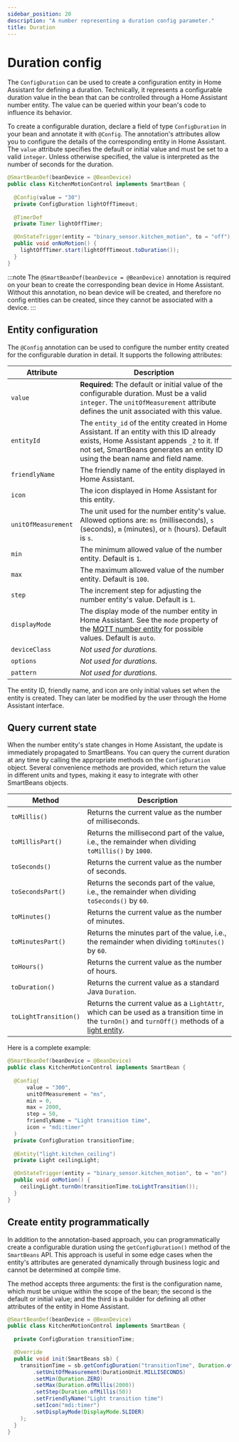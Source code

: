 ```yaml
---
sidebar_position: 20
description: "A number representing a duration config parameter."
title: Duration
---
```


# Duration config

The `ConfigDuration` can be used to create a configuration entity in Home Assistant for defining a duration. Technically, 
it represents a configurable duration value in the bean that can be controlled through a Home Assistant number entity. 
The value can be queried within your bean's code to influence its behavior. 

To create a configurable duration, declare a field of type `ConfigDuration` in your bean and annotate it with `@Config`. 
The annotation's attributes allow you to configure the details of the corresponding entity in Home Assistant. The `value`
attribute specifies the default or initial value and must be set to a valid `integer`. Unless otherwise specified, the
value is interpreted as the number of seconds for the duration.

````java
@SmartBeanDef(beanDevice = @BeanDevice)
public class KitchenMotionControl implements SmartBean {
  
  @Config(value = "30")
  private ConfigDuration lightOffTimeout;
  
  @TimerDef
  private Timer lightOffTimer;

  @OnStateTrigger(entity = "binary_sensor.kitchen_motion", to = "off")
  public void onNoMotion() {
    lightOffTimer.start(lightOffTimeout.toDuration());
  }
}
````

:::note
The `@SmartBeanDef(beanDevice = @BeanDevice)` annotation is required on your bean to create the corresponding bean device 
in Home Assistant. Without this annotation, no bean device will be created, and therefore no config entities can be 
created, since they cannot be associated with a device.
:::

## Entity configuration

The `@Config` annotation can be used to configure the number entity created for the configurable duration in detail. It
supports the following attributes:

| Attribute           | Description                                                                                                                                                                                                             |
|---------------------|-------------------------------------------------------------------------------------------------------------------------------------------------------------------------------------------------------------------------|
| `value`             | **Required:** The default or initial value of the configurable duration. Must be a valid `integer`. The `unitOfMeasurement` attribute defines the unit associated with this value.                                      |
| `entityId`          | The `entity_id` of the entity created in Home Assistant. If an entity with this ID already exists, Home Assistant appends `_2` to it. If not set, SmartBeans generates an entity ID using the bean name and field name. |
| `friendlyName`      | The friendly name of the entity displayed in Home Assistant.                                                                                                                                                            |
| `icon`              | The icon displayed in Home Assistant for this entity.                                                                                                                                                                   |
| `unitOfMeasurement` | The unit used for the number entity's value. Allowed options are: `ms` (milliseconds), `s` (seconds), `m` (minutes), or `h` (hours). Default is `s`.                                                                    |
| `min`               | The minimum allowed value of the number entity. Default is `1`.                                                                                                                                                         |
| `max`               | The maximum allowed value of the number entity. Default is `100`.                                                                                                                                                       |
| `step`              | The increment step for adjusting the number entity's value. Default is `1`.                                                                                                                                             |
| `displayMode`       | The display mode of the number entity in Home Assistant. See the `mode` property of the [MQTT number entity](https://www.home-assistant.io/integrations/number.mqtt/) for possible values. Default is `auto`.           |
| `deviceClass`       | _Not used for durations._                                                                                                                                                                                               |
| `options`           | _Not used for durations._                                                                                                                                                                                               |
| `pattern`           | _Not used for durations._                                                                                                                                                                                               |

The entity ID, friendly name, and icon are only initial values set when the entity is created. They can later be 
modified by the user through the Home Assistant interface.

## Query current state

When the number entity's state changes in Home Assistant, the update is immediately propagated to SmartBeans. You can
query the current duration at any time by calling the appropriate methods on the `ConfigDuration` object. Several
convenience methods are provided, which return the value in different units and types, making it easy to integrate with 
other SmartBeans objects.

| Method                | Description                                                                                                                                                          |
|-----------------------|----------------------------------------------------------------------------------------------------------------------------------------------------------------------|
| `toMillis()`          | Returns the current value as the number of milliseconds.                                                                                                             |
| `toMillisPart()`      | Returns the millisecond part of the value, i.e., the remainder when dividing `toMillis()` by `1000`.                                                                 |
| `toSeconds()`         | Returns the current value as the number of seconds.                                                                                                                  |
| `toSecondsPart()`     | Returns the seconds part of the value, i.e., the remainder when dividing `toSeconds()` by `60`.                                                                      |
| `toMinutes()`         | Returns the current value as the number of minutes.                                                                                                                  |
| `toMinutesPart()`     | Returns the minutes part of the value, i.e., the remainder when dividing `toMinutes()` by `60`.                                                                      |
| `toHours()`           | Returns the current value as the number of hours.                                                                                                                    |
| `toDuration()`        | Returns the current value as a standard Java `Duration`.                                                                                                             |
| `toLightTransition()` | Returns the current value as a `LightAttr`, which can be used as a transition time in the `turnOn()` and `turnOff()` methods of a [light entity](../entities/light). |

Here is a complete example:

````java
@SmartBeanDef(beanDevice = @BeanDevice)
public class KitchenMotionControl implements SmartBean {
  
  @Config(
      value = "300",
      unitOfMeasurement = "ms",
      min = 0,
      max = 2000,
      step = 50,
      friendlyName = "Light transition time",
      icon = "mdi:timer"
  )
  private ConfigDuration transitionTime;
  
  @Entity("light.kitchen_ceiling")
  private Light ceilingLight;

  @OnStateTrigger(entity = "binary_sensor.kitchen_motion", to = "on")
  public void onMotion() {
    ceilingLight.turnOn(transitionTime.toLightTransition());
  }
}
````

## Create entity programmatically

In addition to the annotation-based approach, you can programmatically create a configurable duration using the 
`getConfigDuration()` method of the `SmartBeans` API. This approach is useful in some edge cases when the entity's
attributes are generated dynamically through business logic and cannot be determined at compile time. 

The method accepts three arguments: the first is the configuration name, which must be unique within the scope of the
bean; the second is the default or initial value; and the third is a builder for defining all other attributes of the 
entity in Home Assistant.

````java
@SmartBeanDef(beanDevice = @BeanDevice)
public class KitchenMotionControl implements SmartBean {
  
  private ConfigDuration transitionTime;

  @Override
  public void init(SmartBeans sb) {
    transitionTime = sb.getConfigDuration("transitionTime", Duration.ofMillis(300), def -> def
        .setUnitOfMeasurement(DurationUnit.MILLISECONDS)
        .setMin(Duration.ZERO)
        .setMax(Duration.ofMillis(2000))
        .setStep(Duration.ofMillis(50))
        .setFriendlyName("Light transition time")
        .setIcon("mdi:timer")
        .setDisplayMode(DisplayMode.SLIDER)
    );
  }
}
````
